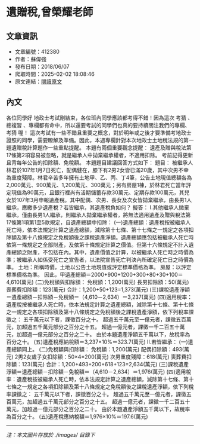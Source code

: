# 遺贈稅,曾榮耀老師

## 文章資訊
- 文章編號：412380
- 作者：蘇偉強
- 發布日期：2018/06/07
- 爬取時間：2025-02-02 18:08:46
- 原文連結：[閱讀原文](https://real-estate.get.com.tw/Columns/detail.aspx?no=412380)

## 內文
各位同學好
地政士考試剛結束，各位班內同學應該都考得不錯！因為這次
考猜
、
總複習
、專欄都有命中，所以還要考試的同學們也真的要持續關注我們的專欄、
考猜
喔！
這次考試有一些不錯且重要之概念，對於明年或之後才要準備考地政士證照的同學，需要瞭解及準備。因此，本週專欄針對本次地政士土地稅法規的第一題遺贈稅計算題作一些重點提醒。
本題有兩個重要觀念提醒：
遺產及贈與稅法第17條第2項容易被忽略，就是繼承人中拋棄繼承權者，不適用扣除。
考前記得更新且背每年公告的扣除額、免稅額。
本題題目建議回答方式如下：
題目：
被繼承人林君於107年1月7日死亡，配偶健在，膝下有2男2女皆已滿20歲，其中次男不幸為重度殘障。林君辛苦多年擁有土地甲、乙、丙、丁4筆，公告土地現值總額各為2,000萬元、900萬元、1,200萬元、300萬元；另有房屋1棟，於林君死亡當年評定現值為80萬元，且銀行裡尚有活期儲蓄存款30萬元、定期存款100萬元，其兒女於107年3月申報遺產稅。其中配偶、次男、長女及次女皆拋棄繼承，由長男1人繼承，應繳多少遺產稅？若皆繼承，其遺產稅負如何？
擬答：
I.其他繼承人拋棄繼承，僅由長男1人繼承，則繼承人拋棄繼承權者，將無法適用遺產及贈與稅法第17條第1項第1至5款規定，自遺產總額中扣除：
(一)遺產總額：遺產稅按被繼承人死亡時，依本法規定計算之遺產總額，減除第十七條、第十七條之一規定之各項扣除額及第十八條規定之免稅額後之課稅遺產淨額。遺產總額應包括被繼承人死亡時依第一條規定之全部財產，及依第十條規定計算之價值。但第十六條規定不計入遺產總額之財產，不包括在內。其中，遺產價值之計算，以被繼承人死亡時之時價為準；被繼承人如係受死亡之宣告者，以法院宣告死亡判決內所確定死亡日之時價為準。
土地：所稱時價，土地以公告土地現值或評定標準價格為準。
房屋：以評定標準價格為準。
因此，甲遺產總額＝2000+900+1200+300+80+30+100＝4,610(萬元)
(二)免稅額與扣除額：
免稅額：1,200(萬元)
長男扣除額：50(萬元)
喪葬費扣除額：123(萬元)
合計：1,200+50+123=1,373(萬元)
(三)課稅遺產淨額＝遺產總額－扣除額－免稅額＝（4,610－2,634）＝3,237(萬元)
(四)適用稅率：遺產稅按被繼承人死亡時，依本法規定計算之遺產總額，減除第十七條、第十七條之一規定之各項扣除額及第十八條規定之免稅額後之課稅遺產淨額，依下列稅率課徵之：
五千萬元以下者，課徵百分之十。
超過五千萬元至一億元者，課徵五百萬元，加超過五千萬元部分之百分之十五。
超過一億元者，課徵一千二百五十萬元，加超過一億元部分之百分之二十。
由於本題遺產淨額五千萬以下，故稅率為百分之十。
(五)遺產稅應納稅額＝3,237×10%＝323.7(萬元)
II.若皆繼承：
(一)遺產總額同上。
(二)免稅額與扣除額：
免稅額：1,200(萬元)
配偶扣除額：493(萬元)
2男2女歲子女扣除額：50×4=200(萬元)
次男重度殘障：618(萬元)
喪葬費扣除額：123(萬元)
合計：1,200+493+200+618+123=2,634(萬元)
(三)課稅遺產淨額＝遺產總額－扣除額－免稅額＝（4,610－2,634）＝1,976(萬元)
(四)適用稅率：遺產稅按被繼承人死亡時，依本法規定計算之遺產總額，減除第十七條、第十七條之一規定之各項扣除額及第十八條規定之免稅額後之課稅遺產淨額，依下列稅率課徵之：
五千萬元以下者，課徵百分之十。
超過五千萬元至一億元者，課徵五百萬元，加超過五千萬元部分之百分之十五。
超過一億元者，課徵一千二百五十萬元，加超過一億元部分之百分之二十。
由於本題遺產淨額五千萬以下，故稅率為百分之十。
(五)遺產稅應納稅額＝1,976×10%＝197.6(萬元)

---
*注：本文圖片存放於 ./images/ 目錄下*

